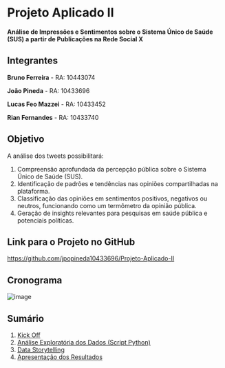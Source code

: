 # Projeto Aplicado II

**Análise de Impressões e Sentimentos sobre o Sistema Único de Saúde (SUS) a partir de Publicações na Rede Social X**

## Integrantes

**Bruno Ferreira** - RA: 10443074

**João Pineda** - RA: 10433696

**Lucas Feo Mazzei** - RA: 10433452

**Rian Fernandes** - RA: 10433740

## Objetivo

A análise dos tweets possibilitará:

1. Compreensão aprofundada da percepção pública sobre o Sistema Único de
Saúde (SUS).
2. Identificação de padrões e tendências nas opiniões compartilhadas na
plataforma.
3. Classificação das opiniões em sentimentos positivos, negativos ou neutros,
funcionando como um termômetro da opinião pública.
4. Geração de insights relevantes para pesquisas em saúde pública e
potenciais políticas.

## Link para o Projeto no GitHub
https://github.com/jpopineda10433696/Projeto-Aplicado-II

## Cronograma

![image](https://github.com/user-attachments/assets/f61bc97e-cf04-47f3-b975-db0a643d65d9)


## Sumário

1. [Kick Off](https://github.com/jpopineda10433696/Projeto-Aplicado-II/blob/main/Kick%20Off/Kick%20Off.md)
2. [Análise Exploratória dos Dados (Script Python)](https://github.com/jpopineda10433696/Projeto-Aplicado-II/blob/main/An%C3%A1lise%20Explorat%C3%B3ria%20dos%20Dados/AED.ipynb)
3. [Data Storytelling](https://github.com/jpopineda10433696/Projeto-Aplicado-II/tree/main/Data%20Storytelling)
4. [Apresentação dos Resultados](https://github.com/jpopineda10433696/Projeto-Aplicado-II/tree/main/Apresenta%C3%A7%C3%A3o%20dos%20Resultados)
